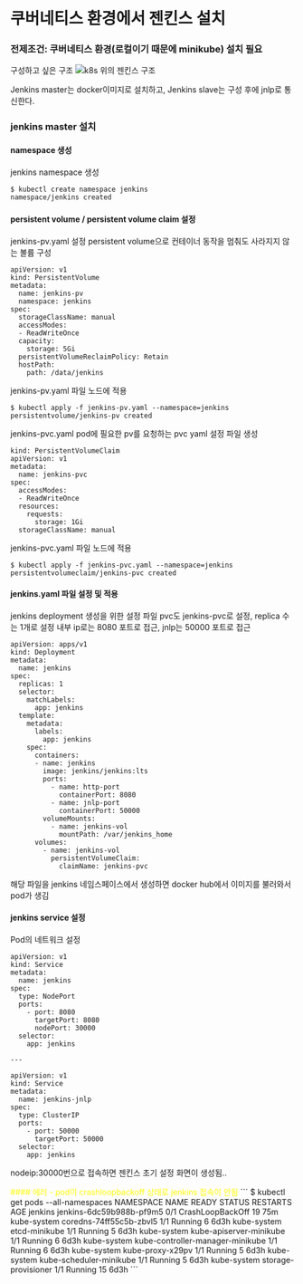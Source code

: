 # 쿠버네티스 환경에서 젠킨스 설치
### 전제조건: 쿠버네티스 환경(로컬이기 때문에 minikube) 설치 필요

구성하고 싶은 구조
![k8s 위의 젠킨스 구조](https://user-images.githubusercontent.com/33820372/112235082-46b6ff80-8c81-11eb-8be4-0a1806448085.png)

Jenkins master는 docker이미지로 설치하고,
Jenkins slave는 구성 후에 jnlp로 통신한다.

### jenkins master 설치

#### namespace 생성
jenkins namespace 생성
``` bash
$ kubectl create namespace jenkins
namespace/jenkins created
```

#### persistent volume / persistent volume claim 설정
jenkins-pv.yaml 설정
persistent volume으로 컨테이너 동작을 멈춰도 사라지지 않는 볼륨 구성
```
apiVersion: v1
kind: PersistentVolume
metadata:
  name: jenkins-pv
  namespace: jenkins
spec:
  storageClassName: manual
  accessModes:
  - ReadWriteOnce
  capacity:
    storage: 5Gi
  persistentVolumeReclaimPolicy: Retain
  hostPath:
    path: /data/jenkins
```

jenkins-pv.yaml 파일 노드에 적용
```
$ kubectl apply -f jenkins-pv.yaml --namespace=jenkins
persistentvolume/jenkins-pv created
```

jenkins-pvc.yaml
pod에 필요한 pv를 요청하는 pvc yaml 설정 파일 생성
```
kind: PersistentVolumeClaim
apiVersion: v1
metadata:
  name: jenkins-pvc
spec:
  accessModes:
  - ReadWriteOnce
  resources:
    requests:
      storage: 1Gi
  storageClassName: manual
```

jenkins-pvc.yaml 파일 노드에 적용
```
$ kubectl apply -f jenkins-pvc.yaml --namespace=jenkins
persistentvolumeclaim/jenkins-pvc created
```

#### jenkins.yaml 파일 설정 및 적용
jenkins deployment 생성을 위한 설정 파일
pvc도 jenkins-pvc로 설정, replica 수는 1개로 설정
내부 ip로는 8080 포트로 접근, jnlp는 50000 포트로 접근
```
apiVersion: apps/v1
kind: Deployment
metadata:
  name: jenkins
spec:
  replicas: 1
  selector:
    matchLabels:
      app: jenkins
  template:
    metadata:
      labels:
        app: jenkins
    spec:
      containers:
      - name: jenkins
        image: jenkins/jenkins:lts
        ports:
          - name: http-port
            containerPort: 8080
          - name: jnlp-port
            containerPort: 50000
        volumeMounts:
          - name: jenkins-vol
            mountPath: /var/jenkins_home
      volumes:
        - name: jenkins-vol
          persistentVolumeClaim:
            claimName: jenkins-pvc
```
해당 파일을 jenkins 네임스페이스에서 생성하면
docker hub에서 이미지를 불러와서 pod가 생김

#### jenkins service 설정
Pod의 네트워크 설정
```
apiVersion: v1
kind: Service
metadata:
  name: jenkins
spec:
  type: NodePort
  ports:
    - port: 8080
      targetPort: 8080
      nodePort: 30000
  selector:
    app: jenkins

---

apiVersion: v1
kind: Service
metadata:
  name: jenkins-jnlp
spec:
  type: ClusterIP
  ports:
    - port: 50000
      targetPort: 50000
  selector:
    app: jenkins
```
nodeip:30000번으로 접속하면 젠킨스 초기 설정 화면이 생성됨..

<span style="color:yellow">
#### 에러 - pod이 crashloopbackoff 상태로 jenkins 접속이 안됨
</span>
```
$ kubectl get pods --all-namespaces
NAMESPACE              NAME                                        READY   STATUS             RESTARTS   AGE
jenkins                jenkins-6dc59b988b-pf9m5                    0/1     CrashLoopBackOff   19         75m
kube-system            coredns-74ff55c5b-zbvl5                     1/1     Running            6          6d3h
kube-system            etcd-minikube                               1/1     Running            5          6d3h
kube-system            kube-apiserver-minikube                     1/1     Running            6          6d3h
kube-system            kube-controller-manager-minikube            1/1     Running            6          6d3h
kube-system            kube-proxy-x29pv                            1/1     Running            5          6d3h
kube-system            kube-scheduler-minikube                     1/1     Running            5          6d3h
kube-system            storage-provisioner                         1/1     Running            15         6d3h
```

